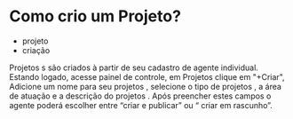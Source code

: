 # Como crio um Projeto?

- projeto
- criação

Projetos s são criados à partir de seu cadastro de agente individual. Estando logado, acesse painel de controle, em Projetos  clique em "+Criar", Adicione um nome para seu projetos , selecione o tipo de projetos , a área de atuação e a descrição do projetos . Após preencher estes campos o agente poderá escolher entre “criar e publicar” ou “ criar em rascunho”.